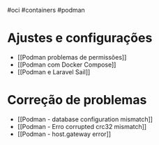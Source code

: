 #oci #containers #podman

# Ajustes e configurações
- [[Podman problemas de permissões]]
- [[Podman com Docker Compose]]
- [[Podman e Laravel Sail]]

# Correção de problemas
- [[Podman - database configuration mismatch]]
- [[Podman - Erro corrupted crc32 mismatch]]
- [[Podman - host.gateway error]]
